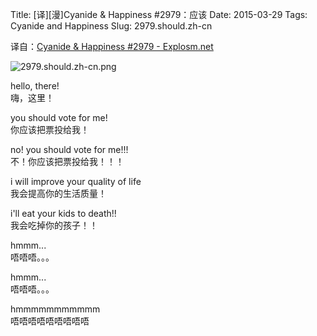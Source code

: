 Title: [译][漫]Cyanide & Happiness #2979：应该
Date: 2015-03-29
Tags: Cyanide and Happiness
Slug: 2979.should.zh-cn

译自：[Cyanide & Happiness #2979 - Explosm.net](http://explosm.net/comics/2979/)


![2979.should.zh-cn.png](/static/images/comics/2979.should.zh-cn.png)



hello, there!       
嗨，这里！

you should vote for me!     
你应该把票投给我！

no! you should vote for me!!!       
不！你应该把票投给我！！！

i will improve your quality of life     
我会提高你的生活质量！

i'll eat your kids to death!!       
我会吃掉你的孩子！！

hmmm...     
唔唔唔。。。

hmmm...     
唔唔唔。。。

hmmmmmmmmmmm        
唔唔唔唔唔唔唔唔唔
